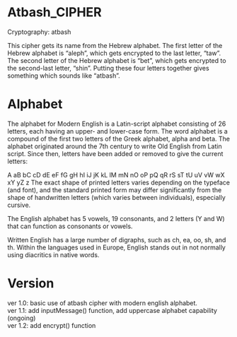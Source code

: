 # Atbash_CIPHER
Cryptography: atbash

This cipher gets its name from the Hebrew
alphabet. The first letter of the Hebrew
alphabet is “aleph”, which gets encrypted
to the last letter, “taw”. The second letter of
the Hebrew alphabet is “bet”, which gets
encrypted to the second-last letter, “shin”.
Putting these four letters together gives
something which sounds like “atbash”.

# Alphabet

The alphabet for Modern English is a Latin-script alphabet consisting of 26 letters, each having an upper- and lower-case form. The word alphabet is a compound of the first two letters of the Greek alphabet, alpha and beta. The alphabet originated around the 7th century to write Old English from Latin script. Since then, letters have been added or removed to give the current letters:

A aB bC cD dE eF fG gH hI iJ jK kL lM mN nO oP pQ qR rS sT tU uV vW wX xY yZ z
The exact shape of printed letters varies depending on the typeface (and font), and the standard printed form may differ significantly from the shape of handwritten letters (which varies between individuals), especially cursive.

The English alphabet has 5 vowels, 19 consonants, and 2 letters (Y and W) that can function as consonants or vowels.

Written English has a large number of digraphs, such as ch, ea, oo, sh, and th. Within the languages used in Europe, English stands out in not normally using diacritics in native words.

# Version
ver 1.0: basic use of atbash cipher with modern english alphabet.<br />
ver 1.1: add inputMessage() function, add uppercase alphabet capability<br />
(ongoing)<br />
ver 1.2: add encrypt() function